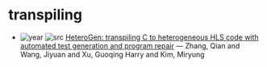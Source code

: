 # transpiling

- ![year](https://img.shields.io/badge/year-2022-blue) ![src](https://img.shields.io/badge/src-PAICASPLOS-orange) [HeteroGen: transpiling C to heterogeneous HLS code with automated test generation and program repair](https://dl.acm.org/doi/10.1145/3503222.3507748) — Zhang, Qian and Wang, Jiyuan and Xu, Guoqing Harry and Kim, Miryung

